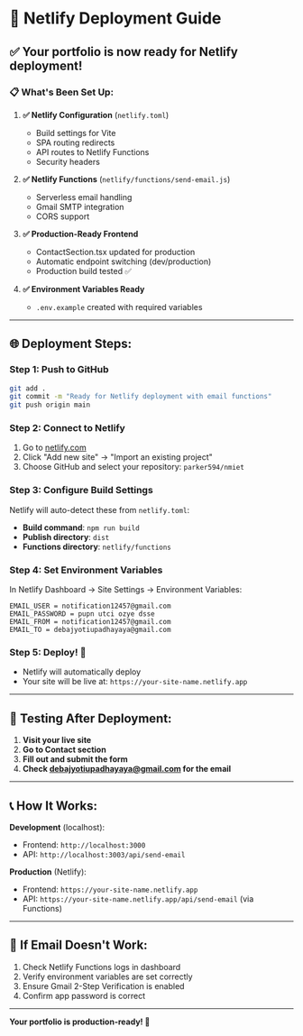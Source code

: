 # 🚀 Netlify Deployment Guide

## ✅ Your portfolio is now ready for Netlify deployment!

### 📋 What's Been Set Up:

1. **✅ Netlify Configuration** (`netlify.toml`)
   - Build settings for Vite
   - SPA routing redirects
   - API routes to Netlify Functions
   - Security headers

2. **✅ Netlify Functions** (`netlify/functions/send-email.js`)
   - Serverless email handling
   - Gmail SMTP integration
   - CORS support

3. **✅ Production-Ready Frontend**
   - ContactSection.tsx updated for production
   - Automatic endpoint switching (dev/production)
   - Production build tested ✅

4. **✅ Environment Variables Ready**
   - `.env.example` created with required variables

---

## 🌐 Deployment Steps:

### Step 1: Push to GitHub
```bash
git add .
git commit -m "Ready for Netlify deployment with email functions"
git push origin main
```

### Step 2: Connect to Netlify
1. Go to [netlify.com](https://netlify.com)
2. Click "Add new site" → "Import an existing project"
3. Choose GitHub and select your repository: `parker594/nmiet`

### Step 3: Configure Build Settings
Netlify will auto-detect these from `netlify.toml`:
- **Build command**: `npm run build`
- **Publish directory**: `dist`
- **Functions directory**: `netlify/functions`

### Step 4: Set Environment Variables
In Netlify Dashboard → Site Settings → Environment Variables:
```
EMAIL_USER = notification12457@gmail.com
EMAIL_PASSWORD = pupn utci ozye dsse
EMAIL_FROM = notification12457@gmail.com  
EMAIL_TO = debajyotiupadhayaya@gmail.com
```

### Step 5: Deploy! 🎉
- Netlify will automatically deploy
- Your site will be live at: `https://your-site-name.netlify.app`

---

## 🧪 Testing After Deployment:

1. **Visit your live site**
2. **Go to Contact section**
3. **Fill out and submit the form**
4. **Check debajyotiupadhayaya@gmail.com for the email**

---

## 📞 How It Works:

**Development** (localhost):
- Frontend: `http://localhost:3000`
- API: `http://localhost:3003/api/send-email`

**Production** (Netlify):
- Frontend: `https://your-site-name.netlify.app`
- API: `https://your-site-name.netlify.app/api/send-email` (via Functions)

---

## 🔧 If Email Doesn't Work:

1. Check Netlify Functions logs in dashboard
2. Verify environment variables are set correctly
3. Ensure Gmail 2-Step Verification is enabled
4. Confirm app password is correct

---

**Your portfolio is production-ready! 🎉**